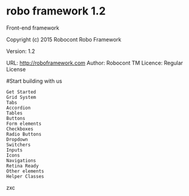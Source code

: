 # robo framework 1.2
Front-end framework


Copyright (c) 2015 Robocont
Robo Framework

Version: 1.2

URL: http://roboframework.com
Author: Robocont TM
Licence: Regular License

#Start  building with us
```
Get Started
Grid System
Tabs
Accordion
Tables
Buttons
Form elements
Checkboxes
Radio Buttons
Dropdown
Switchers
Inputs
Icons
Navigations
Retina Ready
Other elements
Helper Classes
```

zxc
